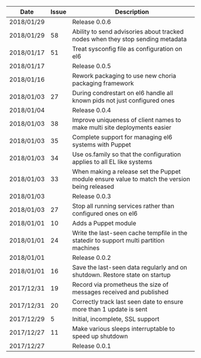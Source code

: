 |Date      |Issue |Description                                                                                              |
|----------|------|---------------------------------------------------------------------------------------------------------|
|2018/01/29|      |Release 0.0.6                                                                                            |
|2018/01/29|58    |Ability to send advisories about tracked nodes when they stop sending metadata                           |
|2018/01/17|51    |Treat sysconfig file as configuration on el6                                                             |
|2018/01/17|      |Release 0.0.5                                                                                            |
|2018/01/16|      |Rework packaging to use new choria packaging framework                                                   |
|2018/01/03|27    |During condrestart on el6 handle all known pids not just configured ones                                 |
|2018/01/04|      |Release 0.0.4                                                                                            |
|2018/01/03|38    |Improve uniqueness of client names to make multi site deployments easier                                 |
|2018/01/03|35    |Complete support for managing el6 systems with Puppet                                                    |
|2018/01/03|34    |Use os.family so that the configuration applies to all EL like systems                                   |
|2018/01/03|33    |When making a release set the Puppet module ensure value to match the version being released             |
|2018/01/03|      |Release 0.0.3                                                                                            |
|2018/01/03|27    |Stop all running services rather than configured ones on el6                                             |
|2018/01/01|10    |Adds a Puppet module                                                                                     |
|2018/01/01|24    |Write the last-seen cache tempfile in the statedir to support multi partition machines                   |
|2018/01/01|      |Release 0.0.2                                                                                            |
|2018/01/01|16    |Save the last-seen data regularly and on shutdown.  Restore state on startup                             |
|2017/12/31|19    |Record via prometheus the size of messages received and published                                        |
|2017/12/31|20    |Correctly track last seen date to ensure more than 1 update is sent                                      |
|2017/12/29|5     |Initial, incomplete, SSL support                                                                         |
|2017/12/27|11    |Make various sleeps interruptable to speed up shutdown                                                   |
|2017/12/27|      |Release 0.0.1                                                                                            |
